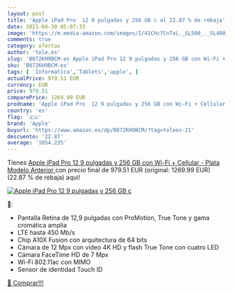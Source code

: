 ```yaml
---
layout: post
title: 'Apple iPad Pro  12 9 pulgadas y 256 GB c al 22.87 % de rebaja'
date: 2021-04-30 05:07:33
image: 'https://m.media-amazon.com/images/I/41CHc7CnTxL._SL500_._SL400_.jpg'
comments: true
category: ofertas
author: 'tole.es'
slug: 'B072KH9BCM-es Apple iPad Pro 12 9 pulgadas y 256 GB con Wi-Fi + Cellular...'
sku: 'B072KH9BCM-es'
tags: [ 'Informática','Tablets','apple', ]
actualPrice: 979.51 EUR
currency: EUR
price: 979.51
comparePrice: 1269.99 EUR
prodname: 'Apple iPad Pro  12 9 pulgadas y 256 GB con Wi-Fi + Cellular  - Plata  Modelo Anterior '
country: 'es'
flag: '🇪🇸'
brand: 'Apple'
buyurl: 'https://www.amazon.es/dp/B072KH9BCM/?tag=tolees-21'
descuento: '22.87'
average: '1054.235'
---
```


Tienes [Apple iPad Pro  12 9 pulgadas y 256 GB con Wi-Fi + Cellular  - Plata  Modelo Anterior ](https://www.amazon.es/dp/B072KH9BCM/?tag=tolees-21) con precio final de  979.51 EUR (original: 1269.99 EUR) (22.87 %  de rebaja) aqui!

[![Apple iPad Pro  12 9 pulgadas y 256 GB c](https://m.media-amazon.com/images/I/41CHc7CnTxL._SL500_._SL400_.jpg)](https://www.amazon.es/dp/B072KH9BCM/?tag=tolees-21)

🔎:

- Pantalla Retina de 12,9 pulgadas con ProMotion, True Tone y gama cromática amplia
- LTE hasta 450 Mb/s
- Chip A10X Fusion con arquitectura de 64 bits
- Cámara de 12 Mpx con vídeo 4K HD y flash True Tone con cuatro LED
- Cámara FaceTime HD de 7 Mpx
- Wi-Fi 802.11ac con MIMO
- Sensor de identidad Touch ID

[🛒 Comprar!!!](https://www.amazon.es/dp/B072KH9BCM/?tag=tolees-21)
